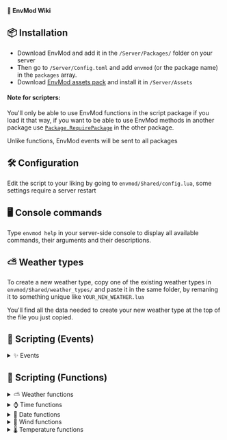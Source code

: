 [boolean]:https://docs.nanos.world/docs/scripting-reference/glossary/basic-types#boolean
[number]:https://docs.nanos.world/docs/scripting-reference/glossary/basic-types#number
[string]:https://docs.nanos.world/docs/scripting-reference/glossary/basic-types#string
[table]:https://docs.nanos.world/docs/scripting-reference/glossary/basic-types#table

[client]:https://docs.nanos.world/docs/next/core-concepts/scripting/authority-concepts#client-side
[server]:https://docs.nanos.world/docs/next/core-concepts/scripting/authority-concepts#server-side
[both]:https://docs.nanos.world/docs/next/core-concepts/scripting/authority-concepts#both-sides

**📘 EnvMod Wiki**

## 📦 Installation
- Download EnvMod and add it in the `/Server/Packages/` folder on your server
- Then go to `/Server/Config.toml` and add `envmod` (or the package name) in the `packages` array.
- Download [EnvMod assets pack](https://github.com/Timmy-the-nobody/EnvMod-assets) and install it in `/Server/Assets`

#### Note for scripters: 
You'll only be able to use EnvMod functions in the script package if you load it that way, if you want to be able to use EnvMod methods in another package use [`Package.RequirePackage`](https://docs.nanos.world/docs/scripting-reference/static-classes/package#requirepackage) in the other package.

Unlike functions, EnvMod events will be sent to all packages

## 🛠️ Configuration
Edit the script to your liking by going to `envmod/Shared/config.lua`, some settings require a server restart

## 🖥️ Console commands
Type `envmod help` in your server-side console to display all available commands, their arguments and their descriptions.

## ⛅ Weather types
To create a new weather type, copy one of the existing weather types in `envmod/Shared/weather_types/` and paste it in the same folder, by remaning it to something unique like `YOUR_NEW_WEATHER.lua`

You'll find all the data needed to create your new weather type at the top of the file you just copied.

## 📜 Scripting (Events)
<details><summary>✨ Events</summary>

### [🔹🔸][both] `"EnvMod:OnLoaded"`
###### Called once EnvMod if fully loaded

### [🔹🔸][both] `"EnvMod:OnTimeChange"`
###### Called after a time updated
<details><summary>Parameters</summary>

| Type                  | Description  |
| --------------------  |:------------- 
| [number]              | The new time (from 0 to 1440)
</details>

### [🔹🔸][both] `"EnvMod:OnNewDayStarted"`
###### Called when a new day started
<details><summary>Parameters</summary>

| Type                  | Description  |
| --------------------  |:------------- 
| [number]              | The new day
</details>

### [🔹🔸][both] `"EnvMod:OnDayStart"`
###### Called when the day cycle started

### [🔹🔸][both] `"EnvMod:OnNightStart"`
Called when the night cycle started

### [🔹🔸][both] `"EnvMod:OnWeatherChange"`
###### Called on weather change
<details><summary>Parameters</summary>

| Type                  | Description  |
| --------------------  |:------------- 
| [table]               | The new weather type
| [table]               | The old weather type
</details>

### [🔹🔸][both] `"EnvMod:OnWindSpeedChange"`
###### Called after the wind speed has changed
<details><summary>Parameters</summary>

| Type                  | Description  |
| --------------------  |:------------- 
| [number]              | The new wind speed
| [number]              | The old wind speed
</details>

### [🔹🔸][both] `"EnvMod:OnWindSpeedChange"`
###### Called after the wind direction has changed
<details><summary>Parameters</summary>

| Type                  | Description  |
| --------------------  |:------------- 
| [number]              | The new wind direction
| [number]              | The old wind direction
</details>

### [🔹🔸][both] `"EnvMod:OnTemperatureChange"`
###### Called after the temperature has changed
<details><summary>Parameters</summary>

| Type                  | Description  |
| --------------------  |:------------- 
| [number]              | The new temperature
| [number]              | The old temperature
</details>
</details>

## 📜 Scripting (Functions)

<details><summary>⛅ Weather functions</summary>

### [🔹🔸][both] `EnvMod:SetWeather( xWeather )`
Set the current weather type (will be networked to all players when called on server)
###### Parameters
| Type                  | Parameter         | Default Value     | Description  |
| --------------------  |:----------------  |:----------------- |:------------- 
| [number] or [string]  | xWeather          |                   | Weather type (ID or name)
###### Returns
| Type                  | Description  |
| --------------------  |:------------- 
| [boolean]             | If weather was changed successfully


### [🔹🔸][both] `EnvMod:GetWeather()`
Get the current weather type metatable, usefull to access it's functions
###### Returns
| Type                  | Description  |
| --------------------  |:------------- 
| [table]               | Weather type

### [🔹🔸][both] `EnvMod:GetWeatherType( iWeatherID )`
Get a weather type metatable, usefull to access it's functions
###### Parameters
| Type                  | Parameter         | Default Value     | Description  |
| --------------------  |:----------------  |:----------------- |:------------- 
| [number]              | iWeatherID        |                   | Weather type (ID)
###### Returns
| Type                  | Description  |
| --------------------  |:------------- 
| [table]               | Weather type

### [🔹🔸][both] `EnvMod:GetWeatherID()`
Get the actual weather ID
###### Returns
| Type                  | Description  |
| --------------------  |:------------- 
| [number]              | Weather ID

### [🔹🔸][both] `EnvMod:IsRaining()`
Return if it's raining
###### Returns
| Type                  | Description  |
| --------------------  |:------------- 
| [boolean]             | Is raining

### [🔹🔸][both] `EnvMod:IsSnowing()`
Return if it's snowing
###### Returns
| Type                  | Description  |
| --------------------  |:------------- 
| [boolean]             | Is snowing

### [🔹🔸][both] `EnvMod:IsThunder()`
Return if there's thunder
###### Returns
| Type                  | Description  |
| --------------------  |:------------- 
| [boolean]             | Is thunder
</details>

<details><summary>⌚ Time functions</summary>

### [🔹🔸][both] `EnvMod:SetTime( iTime )`
Set the current time (will be networked to all players when called on server)
###### Parameters
| Type                  | Parameter         | Default Value     | Description  |
| --------------------  |:----------------  |:----------------- |:------------- 
| [number]              | iTime             |                   | Time (0-1440)

### [🔹🔸][both] `EnvMod:GetTime()`
Returns the current time
###### Returns
| Type                  | Description  |
| --------------------  |:------------- 
| [number]              | Actual time (0-1440)

### [🔹🔸][both] `EnvMod:GetHours()`
Returns the current hours
###### Returns
| Type                  | Description  |
| --------------------  |:------------- 
| [number]              | Actual hours (0-24)

### [🔹🔸][both] `EnvMod:GetMinutes()`
Returns the current minutes
###### Returns
| Type                  | Description  |
| --------------------  |:------------- 
| [number]              | Actual minutes (0-60)

### [🔹🔸][both] `EnvMod:GetSeconds()`
Returns the current seconds
###### Returns
| Type                  | Description  |
| --------------------  |:------------- 
| [number]              | Actual minutes (0-60)

### [🔹🔸][both] `EnvMod:GetFormattedTime( bReturnSeconds )`
Formatted time, with leading "0" for minutes and seconds, in the "00:00" format
###### Parameters
| Type                  | Parameter         | Default Value     | Description  |
| --------------------  |:----------------  |:----------------- |:------------- 
| [boolean]             | bReturnSeconds    | `false`           | Show seconds
###### Returns
| Type                  | Description  |
| --------------------  |:------------- 
| [string]               | Formatted time

### [🔹🔸][both] `EnvMod:IsDay()`
Returns if we're in a day cycle
###### Returns
| Type                  | Description  |
| --------------------  |:------------- 
| [boolean]             | Is day

### [🔹🔸][both] `EnvMod:IsNight()`
Returns if we're in a night cycle
###### Returns
| Type                  | Description  |
| --------------------  |:------------- 
| [boolean]             | Is night
</details>

<details><summary>📆 Date functions</summary>

### [🔹][server] `EnvMod:SetDay( iDay )`
Set the current day (will be networked to all players)
###### Parameters
| Type                  | Parameter         | Default Value     | Description  |
| --------------------  |:----------------  |:----------------- |:------------- 
| [number]              | iDay              |                   | The day to set

### [🔹🔸][both] `EnvMod:GetDay()`
Returns the current day
###### Returns
| Type                  | Description  |
| --------------------  |:------------- 
| [number]              | Day

### [🔹🔸][both] `EnvMod:GetDate( iDay )`
Returns a date, month and year, based on a certain day
###### Parameters
| Type                  | Parameter         | Default Value         | Description  |
| --------------------  |:----------------  |:-----------------     |:------------- 
| [number]              | iDay              | `nil` (actual day)    | The day you want to convert to dd, mm, yyyy
###### Returns
| Type                  | Description  |
| --------------------  |:------------- 
| [number]              | Day
| [number]              | Month
| [number]              | Year

### [🔹🔸][both] `EnvMod:GetFormattedDate( bNumeric, iDay )`
Returns the formatted date
###### Parameters
| Type                  | Parameter         | Default Value         | Description  |
| --------------------  |:----------------  |:-----------------     |:------------- 
| [number]              | bNumeric          | `false`               | true: Format to DD-MM-YYYY if true, false: DD Month YYYY
| [number]              | iDay              | `nil` (actual day)    | The day you want to format
###### Returns
| Type                  | Description  |
| --------------------  |:------------- 
| [string]              | Formatted date
</details>

<details><summary>💨 Wind functions</summary>

### [🔹🔸][both] `EnvMod:GetWindSpeed()`
Get the current wind speed
###### Returns
| Type                  | Description  |
| --------------------  |:------------- 
| [number]              | Current wind speed, in Km/h

### [🔹🔸][both] `EnvMod:GetWindDirection()`
Get the current wind direction between -180 and 180
###### Returns
| Type                  | Description  |
| --------------------  |:------------- 
| [number]              | Current wind direction

### [🔹🔸][both] `EnvMod:GetFormattedWindSpeed( bMPH )`
Return the actual formatted wind speed, formatted in the format "00UNIT" (30Km/h, 98MPH, etc..)
###### Parameters
| Type                  | Parameter         | Default Value     | Description  |
| --------------------  |:----------------  |:----------------- |:------------- 
| [boolean]             | bMPH              | `false`           | Use the MPH unit instead of Km/h
###### Returns
| Type                  | Description  |
| --------------------  |:------------- 
| [string]              | Formatted wind speed

### [🔹🔸][both] `EnvMod:GetFormattedWindDirection()`
Return the actual formatted wind direction (N/E, S/W, N, etc..)
###### Returns
| Type                  | Description  |
| --------------------  |:------------- 
| [string]              | Formatted wind direction
</details>

<details><summary>🌡️ Temperature functions</summary>

### [🔹🔸][both] `EnvMod:GetTemperature( bFahrenheit )`
Get the current temperature
###### Parameters
| Type                  | Parameter         | Default Value     | Description  |
| --------------------  |:----------------  |:----------------- |:------------- 
| [boolean]             | bFahrenheit       | `false`           | Use the fahrenheit unit instead of celcius
###### Returns
| Type                  | Description  |
| --------------------  |:------------- 
| [number]              | Current temperature

### [🔹🔸][both] `EnvMod:GetFormattedTemperature( bFahrenheit )`
Get the current temperature, formatted in the format "00°UNIT" (30°C, 98°F, etc..)
###### Parameters
| Type                  | Parameter         | Default Value     | Description  |
| --------------------  |:----------------  |:----------------- |:------------- 
| [boolean]             | bFahrenheit       | `false`           | Use the fahrenheit unit instead of celcius
###### Returns
| Type                  | Description  |
| --------------------  |:------------- 
| [string]              | Formatted temperature

### [🔹🔸][both] `EnvMod:CelciusToFahrenheit( fTemperature )`
Util function that converts a temperature in Celcius to Fehrenheit
###### Parameters
| Type                  | Parameter         | Default Value     | Description  |
| --------------------  |:----------------  |:----------------- |:------------- 
| [number]              | fTemperature      |                   | Temperature to convert, in °C
###### Returns
| Type                  | Description  |
| --------------------  |:------------- 
| [number]              | Converted temperature, in °F

### [🔹🔸][both] `EnvMod:FahrenheitToCelcius( fTemperature )`
Util function that converts a temperature in Fehrenheit to Celcius
###### Parameters
| Type                  | Parameter         | Default Value     | Description  |
| --------------------  |:----------------  |:----------------- |:------------- 
| [number]              | fTemperature      |                   | Temperature to convert, in °F
###### Returns
| Type                  | Description  |
| --------------------  |:------------- 
| [number]              | Converted temperature, in °C

</details>